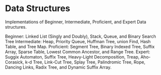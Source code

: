 # Data Structures
Implementations of Beginner, Intermediate, Proficient, and Expert Data structures.

Beginner: Linked List (Singly and Doubly), Stack, Queue, and Binary Search Tree
Intermediate: Heap, Priority Queue, Huffman Tree, union Find, Hash Table, and Tree Map.
Proficient: Segment Tree, Binary Indexed Tree, Suffix Array, Sparse Table, Lowest Common Ancestor, and Range Tree.
Expert: Suggix Automaton, Suffix Tree, Heavy-Light Decomposition, Treap, Aho-Corasick, k-d Tree, Link-Cut Tree, Splay Tree, Palindromic Tree, Rope, Dancing Links, Radix Tree, and Dynamic Suffix Array.
